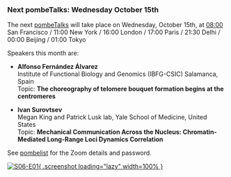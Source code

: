 ### Next pombeTalks: Wednesday October 15th
<!-- pombase_flags: frontpage -->
<!-- newsfeed_thumbnail: PombeTalks32px.png -->

The next [pombeTalks](https://evonuclab.org/pombetalks) will take
place on Wednesday, October 15th, at [08:00](https://everytimezone.com/s/b35565bf) San Francisco / 11:00 New
York / 16:00 London / 17:00 Paris / 21:30 Delhi / 00:00 Beijing /
01:00 Tokyo

Speakers this month are:

  - **Alfonso Fernández Álvarez** \
    Institute of Functional Biology and Genomics (IBFG-CSIC) Salamanca, Spain \
    Topic: **The choreography of telomere bouquet formation begins at the centromeres**

  - **Ivan Surovtsev** \
    Megan King and Patrick Lusk lab,  Yale School of Medicine, United States \
    Topic: **Mechanical Communication Across the Nucleus: Chromatin-Mediated Long-Range Loci Dynamics Correlation**

See [pombelist](https://lists.cam.ac.uk/sympa/info/ucam-pombelist) for
the Zoom details and password.

[![S06-E01](assets/newsfeed/pombetalks-S06-E01-poster.jpg){ .screenshot loading="lazy" width=100% }](assets/newsfeed/pombetalks-S06-E01-poster.jpg)
